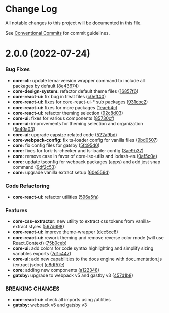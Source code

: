 # Change Log

All notable changes to this project will be documented in this file.

See [Conventional Commits](https://conventionalcommits.org) for commit guidelines.

# 2.0.0 (2022-07-24)


### Bug Fixes

* **core-cli:** update lerna-version wrapper command to include all packages by default ([8e43674](https://github.com/newrade/newrade-core/commit/8e436744321ce8fb595a13ad70740f54b170ab25))
* **core-design-system:** refactor default theme files ([16857f6](https://github.com/newrade/newrade-core/commit/16857f6eac775a8a05050d365b04e8e1cc7c181d))
* **core-react-ui:** fix bug in treat files ([c0eff40](https://github.com/newrade/newrade-core/commit/c0eff40b3f6bee77a4d5ed8f218725f4c8f534c5))
* **core-react-ui:** fixes for core-react-ui-* sub packages ([931cbc2](https://github.com/newrade/newrade-core/commit/931cbc274708ace824bd4346cf0280a4984d2196))
* **core-react-ui:** fixes for more packages ([1eaeb4c](https://github.com/newrade/newrade-core/commit/1eaeb4c96570c67a82503e0933f3679c95e73ae9))
* **core-react-ui:** refactor theming selection ([92c8d03](https://github.com/newrade/newrade-core/commit/92c8d0330b858702131191539d77282e621c8e4e))
* **core-ui:** fixes for various components ([85730cf](https://github.com/newrade/newrade-core/commit/85730cf86c907409d6f5a98c436bc63c9c2bc390))
* **core-ui:** improvements for theming selection and organization ([5a49a03](https://github.com/newrade/newrade-core/commit/5a49a03bdf9d0a5c571906745f4594e400ed09f0))
* **core-ui:** upgrade capsize related code ([522a9bd](https://github.com/newrade/newrade-core/commit/522a9bdebcda87ee6f9b6078a6147f0901f68372))
* **core-webpack-config:** fix ts-loader config for vanilla files ([9bd0507](https://github.com/newrade/newrade-core/commit/9bd050727a6d1f067850df2391a0561e57ea72b8))
* **core:** fix config files for gatsby ([5f495d0](https://github.com/newrade/newrade-core/commit/5f495d071b5e8f078d7be39f2618ecc57905273b))
* **core:** fixes for fork-ts-checker and ts-loader config ([3ae9b37](https://github.com/newrade/newrade-core/commit/3ae9b37fb43e12cf9d375fb85cea6d81f6efbecd))
* **core:** remove case in favor of core-iso-utils and lodash-es ([0af5c0e](https://github.com/newrade/newrade-core/commit/0af5c0ef4815ad0d0deebede7504eecc3bf9af12))
* **core:** update tsconfig for webpack packages (apps) and add jest snap command ([9df2c53](https://github.com/newrade/newrade-core/commit/9df2c53312796d05804c64b7f5303a1d4729ac09))
* **core:** upgrade vanilla extract setup ([60e559d](https://github.com/newrade/newrade-core/commit/60e559d40f877739d4c2c21403f2ba55f131b0d2))


### Code Refactoring

* **core-react-ui:** refactor utilities ([596a5fa](https://github.com/newrade/newrade-core/commit/596a5faa1902b5f9c1afaec48821db31770f8a44))


### Features

* **core-css-extractor:** new utility to extract css tokens from vanilla-extract styles ([567d698](https://github.com/newrade/newrade-core/commit/567d6984e197123c559b00cfdf62e516dda7e838))
* **core-react-ui:** improve theme-wrapper ([dcc5cc8](https://github.com/newrade/newrade-core/commit/dcc5cc88024f6227e4a11db27233d18631159fa4))
* **core-react-ui:** rework theming and remove reverse color mode (will use React.Context) ([75b0ceb](https://github.com/newrade/newrade-core/commit/75b0cebc0c7066370a9617b763857ee6761ea088))
* **core-ui:** add colors for code syntax highlighting and simplify sizing variables exports ([7d1c447](https://github.com/newrade/newrade-core/commit/7d1c44723a8064037786c212310c45c2d7e9456d))
* **core-ui:** add new capabilities to the docs engine with documentation.js (extract jsdoc) ([c8df57e](https://github.com/newrade/newrade-core/commit/c8df57e9aaeb72525848d2e2eb13a046137e2be8))
* **core:** adding new components ([a122348](https://github.com/newrade/newrade-core/commit/a1223488c070672a10e2121047154a8666a8987e))
* **gatsby:** upgrade to webpack v5 and gastby v3 ([457d1b8](https://github.com/newrade/newrade-core/commit/457d1b83a84f4416be2adf3a659df6737adcfa87))


### BREAKING CHANGES

* **core-react-ui:** check all imports using /utilities
* **gatsby:** webpack v5 and gatsby v3
